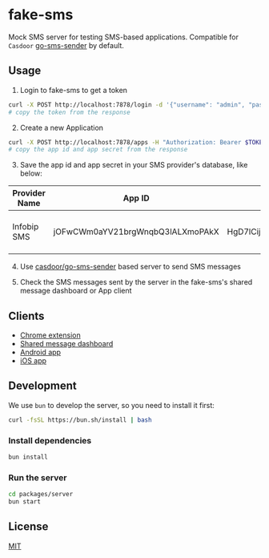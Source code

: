 # fake-sms

Mock SMS server for testing SMS-based applications. Compatible for `Casdoor` [go-sms-sender](https://github.com/casdoor/go-sms-sender) by default.

## Usage

1. Login to fake-sms to get a token

```bash
curl -X POST http://localhost:7878/login -d '{"username": "admin", "password": "Pa$$wo2d"}'
# copy the token from the response
```

2. Create a new Application

```bash
curl -X POST http://localhost:7878/apps -H "Authorization: Bearer $TOKEN" -d '{"name": "TestApp"}'
# copy the app id and app secret from the response
```

3. Save the app id and app secret in your SMS provider's database, like below:

| Provider Name | App ID  | App Secret | Template |
|--------------|---------|------------| ---------|
| Infobip SMS | jOFwCWm0aYV21brgWnqbQ3lALXmoPAkX  | HgD7lCijmU68Nf6BDL3TNSwA27FQdf1JTxR40K0Gz07OmfuaxlcwZTX4R5PDJOzz  | Hello, your code is {code} |

4. Use [casdoor/go-sms-sender](https://github.com/casdoor/go-sms-sender) based server to send SMS messages

5. Check the SMS messages sent by the server in the fake-sms's shared message dashboard or App client

## Clients

- [Chrome extension]()
- [Shared message dashboard]()
- [Android app]()
- [iOS app]()

## Development

We use `bun` to develop the server, so you need to install it first:

```bash
curl -fsSL https://bun.sh/install | bash
```

### Install dependencies

```bash 
bun install
```

### Run the server

```bash
cd packages/server
bun start
```

## License

[MIT](https://github.com/erguotou/fake-sms/blob/main/LICENSE)
